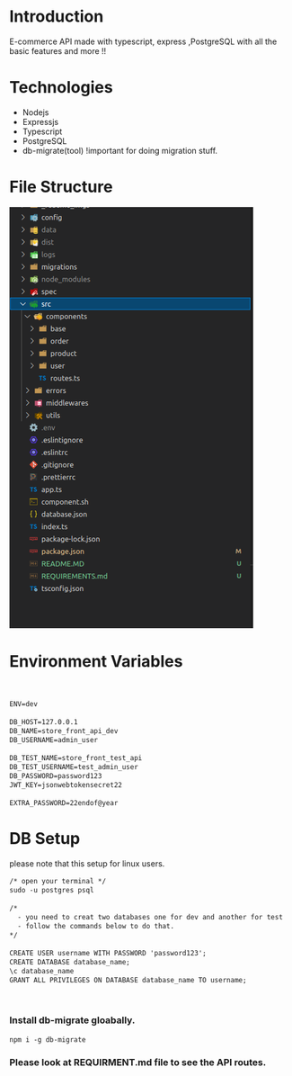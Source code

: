 # Introduction

<p>E-commerce API made with typescript, express ,PostgreSQL with all the basic features and more !!</p>

# Technologies

- Nodejs
- Expressjs
- Typescript
- PostgreSQL
- db-migrate(tool) !important for doing migration stuff.

# File Structure

![file_structure](file_structure.png)

# Environment Variables

&nbsp;

```ENV
ENV=dev

DB_HOST=127.0.0.1
DB_NAME=store_front_api_dev
DB_USERNAME=admin_user

DB_TEST_NAME=store_front_test_api
DB_TEST_USERNAME=test_admin_user
DB_PASSWORD=password123
JWT_KEY=jsonwebtokensecret22

EXTRA_PASSWORD=22endof@year
```
# DB Setup
please note that this setup for linux users.
```
/* open your terminal */
sudo -u postgres psql

/* 
  - you need to creat two databases one for dev and another for test
  - follow the commands below to do that.
*/

CREATE USER username WITH PASSWORD 'password123';
CREATE DATABASE database_name;
\c database_name
GRANT ALL PRIVILEGES ON DATABASE database_name TO username;
```
&nbsp;
### Install db-migrate gloabally.
```
npm i -g db-migrate
```

### Please look at REQUIRMENT.md file to see the API routes.